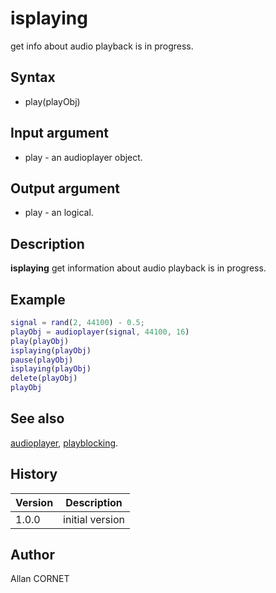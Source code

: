 # isplaying

get info about audio playback is in progress.

## Syntax

- play(playObj)

## Input argument

- play - an audioplayer object.

## Output argument

- play - an logical.

## Description

<b>isplaying</b> get information about audio playback is in progress.

## Example

```matlab
signal = rand(2, 44100) - 0.5;
playObj = audioplayer(signal, 44100, 16)
play(playObj)
isplaying(playObj)
pause(playObj)
isplaying(playObj)
delete(playObj)
playObj
```

## See also

[audioplayer](audioplayer.md), [playblocking](playblocking.md).

## History

| Version | Description     |
| ------- | --------------- |
| 1.0.0   | initial version |

## Author

Allan CORNET
